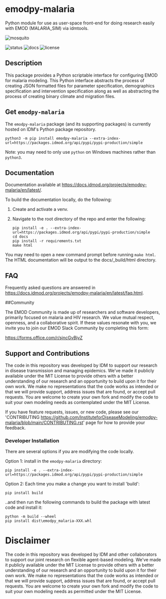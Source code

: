 # emodpy-malaria

Python module for use as user-space front-end for doing research easily with EMOD (MALARIA_SIM) via idmtools.

![mosquito](media/jorussell-mosquito.png)

![status](https://github.com/clorton/emodpy-malaria-singlebranch/workflows/Rebuild%20Malaria%20Docs/badge.svg) ![docs](https://readthedocs.org/projects/emodpy-malaria/badge/?version=latest) ![license](https://img.shields.io/badge/License-MIT-brightgreen.svg)

## Description

This package provides a Python scriptable interface for configuring EMOD for malaria modeling. This Python interface abstracts the process of creating JSON formatted files for parameter specification, demographics specification and intervention specification along as well as abstracting the process of creating binary climate and migration files.

## Get `emodpy-malaria`

The `emodpy-malaria` package (and its supporting packages) is currently hosted on IDM's Python package repository.

```shell
python3 -m pip install emodpy-malaria --extra-index-url=https://packages.idmod.org/api/pypi/pypi-production/simple
```

Note: you may need to only use `python` on Windows machines rather than `python3`.

## Documentation

Documentation available at https://docs.idmod.org/projects/emodpy-malaria/en/latest/.

To build the documentation locally, do the following:

1. Create and activate a venv.
2. Navigate to the root directory of the repo and enter the following:

    ```
    pip install -e . --extra-index-url=https://packages.idmod.org/api/pypi/pypi-production/simple
    cd docs
    pip install -r requirements.txt
    make html
    ```
You may need to open a new command prompt before running `make html`. The HTML 
documentation will be output to the docs/_build/html directory. 

## FAQ

Frequently asked questions are answered in https://docs.idmod.org/projects/emodpy-malaria/en/latest/faq.html.

##Community

The EMOD Community is made up of researchers and software developers, primarily focused on malaria and HIV research.
We value mutual respect, openness, and a collaborative spirit. If these values resonate with you, 
we invite you to join our EMOD Slack Community by completing this form:

https://forms.office.com/r/sjncGvBjvZ


## Support and Contributions

The code in this repository was developed by IDM to support our research in disease
transmission and managing epidemics. We’ve made it publicly available under the MIT
License to provide others with a better understanding of our research and an opportunity
to build upon it for their own work. We make no representations that the code works as
intended or that we will provide support, address issues that are found, or accept pull
requests. You are welcome to create your own fork and modify the code to suit your own
modeling needs as contemplated under the MIT License.

If you have feature requests, issues, or new code, please see our
'CONTRIBUTING <https://github.com/InstituteforDiseaseModeling/emodpy-malaria/blob/main/CONTRIBUTING.rst>' page
for how to provide your feedback.

### Developer Installation
There are several options if you are modifying the code locally.

Option 1:
install in the `emodpy-malaria` directory:
```
pip install -e . --extra-index-url=https://packages.idmod.org/api/pypi/pypi-production/simple
```

Option 2:
Each time you make a change you want to install 'build':
```
pip install build 
```
..and then run the following commands to build the package with latest code and install it:
```
python -m build --wheel
pip install dist\emodpy_malaria-XXX.whl 
```

# Disclaimer

The code in this repository was developed by IDM and other collaborators to support our joint research on flexible agent-based modeling.
 We've made it publicly available under the MIT License to provide others with a better understanding of our research and an opportunity to build upon it for 
 their own work. We make no representations that the code works as intended or that we will provide support, address issues that are found, or accept pull requests.
 You are welcome to create your own fork and modify the code to suit your own modeling needs as permitted under the MIT License.

